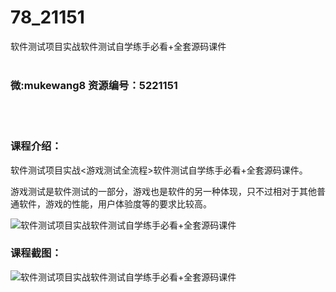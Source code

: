 # 78_21151
软件测试项目实战软件测试自学练手必看+全套源码课件
<br/></br>
<h3>微:mukewang8 资源编号：5221151</h3>
<br/></br>
<h3>课程介绍：</h3>
<p>软件测试项目实战&lt;<a title="查看与 游戏测试 相关的文章" target="_blank">游戏测试</a>全流程&gt;软件测试自学练手必看+全套源码课件。</p>
<p><a title="查看与 游戏测试 相关的文章" target="_blank">游戏测试</a>是软件测试的一部分，游戏也是软件的另一种体现，只不过相对于其他普通软件，游戏的性能，用户体验度等的要求比较高。</p>
<p><img src="https://www.ko996.com/wp-content/uploads/img/2021/09/1-40-300x178.png" alt="软件测试项目实战软件测试自学练手必看+全套源码课件"></p>
<div class="info-desc">
<h3>课程截图：</h3>
<p><img src="https://www.ko996.com/wp-content/uploads/img/2021/09/2-39.png" alt="软件测试项目实战软件测试自学练手必看+全套源码课件"></p>


			
</div>
